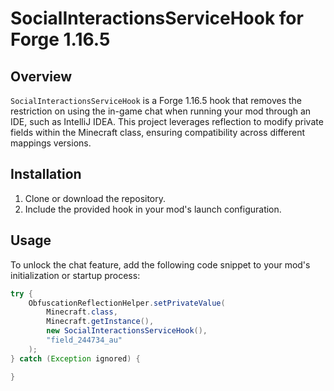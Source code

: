 # SocialInteractionsServiceHook for Forge 1.16.5

## Overview
`SocialInteractionsServiceHook` is a Forge 1.16.5 hook that removes the restriction on using the in-game chat when running your mod through an IDE, such as IntelliJ IDEA. This project leverages reflection to modify private fields within the Minecraft class, ensuring compatibility across different mappings versions.

## Installation

1. Clone or download the repository.
2. Include the provided hook in your mod's launch configuration.

## Usage

To unlock the chat feature, add the following code snippet to your mod's initialization or startup process:

```java
try {
    ObfuscationReflectionHelper.setPrivateValue(
        Minecraft.class, 
        Minecraft.getInstance(), 
        new SocialInteractionsServiceHook(), 
        "field_244734_au"
    );
} catch (Exception ignored) {

}
